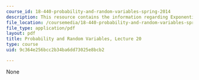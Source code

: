 ```yaml
---
course_id: 18-440-probability-and-random-variables-spring-2014
description: This resource contains the information regarding Exponential random variables.
file_location: /coursemedia/18-440-probability-and-random-variables-spring-2014/9c364e256bcc2b34ba6dd73025e8bcb2_MIT18_440S14_Lecture20.pdf
file_type: application/pdf
layout: pdf
title: Probability and Random Variables, Lecture 20
type: course
uid: 9c364e256bcc2b34ba6dd73025e8bcb2

---
```

None
